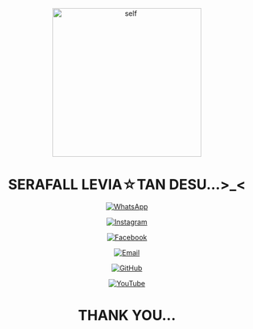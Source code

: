 <div align="center">
<img src="https://telegra.ph/file/6060ca0d0e9648aaa97e6.jpg" alt="self" width="300" />

# SERAFALL LEVIA☆TAN DESU...>_<

>
>
>
</div>
<p align="center">
    <a href="https://wa.me/6281918532071"><img title="WhatsApp" src="https://img.shields.io/badge/WhatsApp-white.svg?style=for-the-badge&logo=whatsapp" /></a>
<p align="center">
    <a href="https://www.instagram.com/sera.levia_tan"><img title="Instagram" src="https://img.shields.io/badge/Instagram-white.svg?style=for-the-badge&logo=instagram" /></a>
<p align="center">
    <a href="https://www.facebook.com/firli.nursolafudin"><img title="Facebook" src="https://img.shields.io/badge/Facebook-white.svg?style=for-the-badge&logo=facebook" /></a>
<p align="center">
    <a href="https://www.sera.levia.tan@gmail.com"><img title="Email" src="https://img.shields.io/badge/Email-white.svg?style=for-the-badge&logo=gmail" /></a>
<p align="center">
    <a href="https://www.github.com/serafallleviathan"><img title="GitHub" src="https://img.shields.io/badge/GitHub-black.svg?style=for-the-badge&logo=github" /></a>
<P align="center">
    <a href="https://www.youtube.com/@Levia-tan"><img title="YouTube" src="https://img.shields.io/badge/YouTube-red.svg?style=for-the-badge&logo=youtube" /></a>

>
>
>
<div align="center">

# THANK YOU...
